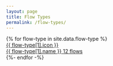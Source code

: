 ```yaml
---
layout: page
title: Flow Types
permalink: /flow-types/
---
```


<div class="grid-x cell explore-flow-type-item-wrapper">
  {% for flow-type in site.data.flow-type %}
    <a href="#" class="cell grid-x medium-4 flow-tile-link-wrapper">
      <div class="cell grid-x spacer">
        <div class="flow-tile cell grid-x">
          <div class="icon-container cell grid-x align-center align-middle">
            {{ flow-type[1].icon }}
          </div>
          <div class="text-section cell grid-x align-middle align-justify">
            <span class="cell auto name">{{ flow-type[1].name }}</span>
            <span class="cell shrink number-of">12 flows</span>
          </div>
        </div>
      </div>
    </a>
  {%- endfor -%}
</div>